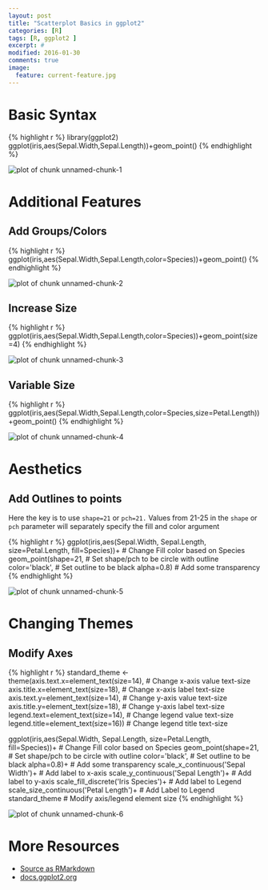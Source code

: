 ```yaml
---
layout: post
title: "Scatterplot Basics in ggplot2"
categories: [R]
tags: [R, ggplot2 ]
excerpt: #
modified: 2016-01-30
comments: true
image:
  feature: current-feature.jpg
---
```




# Basic Syntax


{% highlight r %}
library(ggplot2)
ggplot(iris,aes(Sepal.Width,Sepal.Length))+geom_point()
{% endhighlight %}

<img src="/figure/source/2016-01-26-ggplot-scatterplot/unnamed-chunk-1-1.png" title="plot of chunk unnamed-chunk-1" alt="plot of chunk unnamed-chunk-1" style="display: block; margin: auto;" />

# Additional Features

## Add Groups/Colors


{% highlight r %}
ggplot(iris,aes(Sepal.Width,Sepal.Length,color=Species))+geom_point()
{% endhighlight %}

<img src="/figure/source/2016-01-26-ggplot-scatterplot/unnamed-chunk-2-1.png" title="plot of chunk unnamed-chunk-2" alt="plot of chunk unnamed-chunk-2" style="display: block; margin: auto;" />

## Increase Size


{% highlight r %}
ggplot(iris,aes(Sepal.Width,Sepal.Length,color=Species))+geom_point(size=4)
{% endhighlight %}

<img src="/figure/source/2016-01-26-ggplot-scatterplot/unnamed-chunk-3-1.png" title="plot of chunk unnamed-chunk-3" alt="plot of chunk unnamed-chunk-3" style="display: block; margin: auto;" />

## Variable Size


{% highlight r %}
ggplot(iris,aes(Sepal.Width,Sepal.Length,color=Species,size=Petal.Length))+geom_point()
{% endhighlight %}

<img src="/figure/source/2016-01-26-ggplot-scatterplot/unnamed-chunk-4-1.png" title="plot of chunk unnamed-chunk-4" alt="plot of chunk unnamed-chunk-4" style="display: block; margin: auto;" />

# Aesthetics

## Add Outlines to points
Here the key is to use `shape=21` or `pch=21.` Values from 21-25 in the `shape` or `pch` parameter will separately specify the fill and color argument

{% highlight r %}
ggplot(iris,aes(Sepal.Width,
                Sepal.Length,
                size=Petal.Length,
                fill=Species))+     # Change Fill color based on Species
  geom_point(shape=21,              # Set shape/pch to be circle with outline
             color='black',         # Set outline to be black
             alpha=0.8)             # Add some transparency
{% endhighlight %}

<img src="/figure/source/2016-01-26-ggplot-scatterplot/unnamed-chunk-5-1.png" title="plot of chunk unnamed-chunk-5" alt="plot of chunk unnamed-chunk-5" style="display: block; margin: auto;" />

# Changing Themes

## Modify Axes


{% highlight r %}
standard_theme <- 
  theme(axis.text.x=element_text(size=14),    # Change x-axis value text-size
        axis.title.x=element_text(size=18),   # Change x-axis label text-size
        axis.text.y=element_text(size=14),    # Change y-axis value text-size
        axis.title.y=element_text(size=18),   # Change y-axis label text-size
        legend.text=element_text(size=14),    # Change legend value text-size
        legend.title=element_text(size=16))   # Change legend title text-size

ggplot(iris,aes(Sepal.Width,
                Sepal.Length,
                size=Petal.Length,
                fill=Species))+     # Change Fill color based on Species
  geom_point(shape=21,              # Set shape/pch to be circle with outline
             color='black',         # Set outline to be black
             alpha=0.8)+            # Add some transparency
  scale_x_continuous('Sepal Width')+          # Add label to x-axis
  scale_y_continuous('Sepal Length')+         # Add label to y-axis
  scale_fill_discrete('Iris Species')+        # Add label to Legend
  scale_size_continuous('Petal Length')+      # Add Label to Legend
  standard_theme                            # Modify axis/legend element size
{% endhighlight %}

<img src="/figure/source/2016-01-26-ggplot-scatterplot/unnamed-chunk-6-1.png" title="plot of chunk unnamed-chunk-6" alt="plot of chunk unnamed-chunk-6" style="display: block; margin: auto;" />

# More Resources
- [Source as RMarkdown](https://github.com/rweyant/bertplot/blob/master/R/tutorials/ggplot-scatterplot/ggplot-scatterplot.Rmd)
- [docs.ggplot2.org](http://docs.ggplot2.org/0.9.3/geom_point.html)
